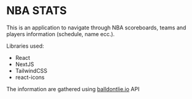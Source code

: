 # NBA STATS
This is an application to navigate through NBA scoreboards, teams and players information (schedule, name ecc.).

Libraries used:
- React
- NextJS 
- TailwindCSS
- react-icons

The information are gathered using [balldontlie.io](https://www.balldontlie.io/) API